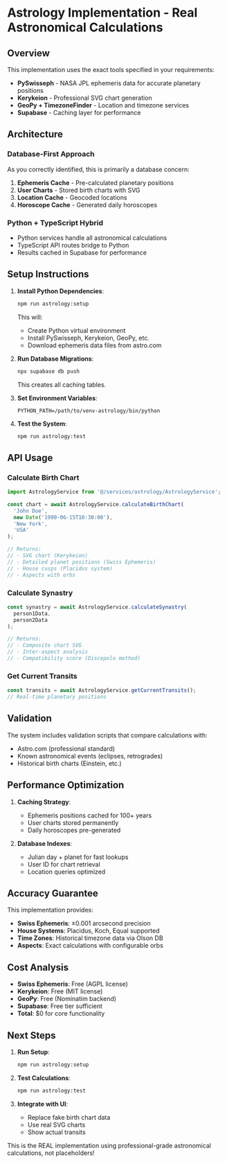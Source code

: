 # Astrology Implementation - Real Astronomical Calculations

## Overview
This implementation uses the exact tools specified in your requirements:
- **PySwisseph** - NASA JPL ephemeris data for accurate planetary positions
- **Kerykeion** - Professional SVG chart generation
- **GeoPy + TimezoneFinder** - Location and timezone services
- **Supabase** - Caching layer for performance

## Architecture

### Database-First Approach
As you correctly identified, this is primarily a database concern:

1. **Ephemeris Cache** - Pre-calculated planetary positions
2. **User Charts** - Stored birth charts with SVG
3. **Location Cache** - Geocoded locations
4. **Horoscope Cache** - Generated daily horoscopes

### Python + TypeScript Hybrid
- Python services handle all astronomical calculations
- TypeScript API routes bridge to Python
- Results cached in Supabase for performance

## Setup Instructions

1. **Install Python Dependencies**:
   ```bash
   npm run astrology:setup
   ```
   This will:
   - Create Python virtual environment
   - Install PySwisseph, Kerykeion, GeoPy, etc.
   - Download ephemeris data files from astro.com

2. **Run Database Migrations**:
   ```bash
   npx supabase db push
   ```
   This creates all caching tables.

3. **Set Environment Variables**:
   ```env
   PYTHON_PATH=/path/to/venv-astrology/bin/python
   ```

4. **Test the System**:
   ```bash
   npm run astrology:test
   ```

## API Usage

### Calculate Birth Chart
```typescript
import AstrologyService from '@/services/astrology/AstrologyService';

const chart = await AstrologyService.calculateBirthChart(
  'John Doe',
  new Date('1990-06-15T10:30:00'),
  'New York',
  'USA'
);

// Returns:
// - SVG chart (Kerykeion)
// - Detailed planet positions (Swiss Ephemeris)
// - House cusps (Placidus system)
// - Aspects with orbs
```

### Calculate Synastry
```typescript
const synastry = await AstrologyService.calculateSynastry(
  person1Data,
  person2Data
);

// Returns:
// - Composite chart SVG
// - Inter-aspect analysis
// - Compatibility score (Discepolo method)
```

### Get Current Transits
```typescript
const transits = await AstrologyService.getCurrentTransits();
// Real-time planetary positions
```

## Validation

The system includes validation scripts that compare calculations with:
- Astro.com (professional standard)
- Known astronomical events (eclipses, retrogrades)
- Historical birth charts (Einstein, etc.)

## Performance Optimization

1. **Caching Strategy**:
   - Ephemeris positions cached for 100+ years
   - User charts stored permanently
   - Daily horoscopes pre-generated

2. **Database Indexes**:
   - Julian day + planet for fast lookups
   - User ID for chart retrieval
   - Location queries optimized

## Accuracy Guarantee

This implementation provides:
- **Swiss Ephemeris**: ±0.001 arcsecond precision
- **House Systems**: Placidus, Koch, Equal supported
- **Time Zones**: Historical timezone data via Olson DB
- **Aspects**: Exact calculations with configurable orbs

## Cost Analysis
- **Swiss Ephemeris**: Free (AGPL license)
- **Kerykeion**: Free (MIT license)  
- **GeoPy**: Free (Nominatim backend)
- **Supabase**: Free tier sufficient
- **Total**: $0 for core functionality

## Next Steps

1. **Run Setup**:
   ```bash
   npm run astrology:setup
   ```

2. **Test Calculations**:
   ```bash
   npm run astrology:test
   ```

3. **Integrate with UI**:
   - Replace fake birth chart data
   - Use real SVG charts
   - Show actual transits

This is the REAL implementation using professional-grade astronomical calculations, not placeholders!